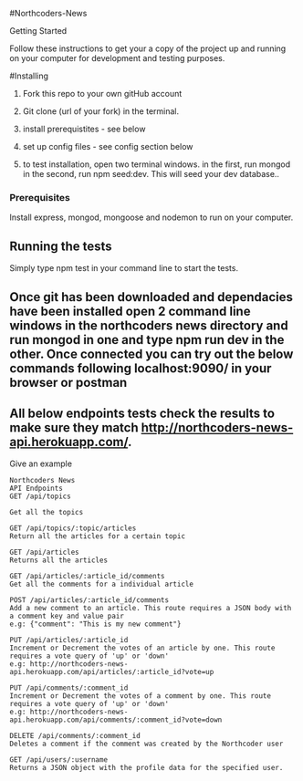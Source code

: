 #Northcoders-News

Getting Started

Follow these instructions to get your a copy of the project up and running on your computer for development and testing purposes.

#Installing

1.  Fork this repo to your own gitHub account

2.  Git clone (url of your fork) in the terminal.

3.  install prerequistites - see below

4.  set up config files - see config section below

5.  to test installation, open two terminal windows. in the first, run mongod in the second, run npm seed:dev. This will seed your dev database..

### Prerequisites

Install express, mongod, mongoose and nodemon to run on your computer.

## Running the tests

Simply type npm test in your command line to start the tests.

## Once git has been downloaded and dependacies have been installed open 2 command line windows in the northcoders news directory and run mongod in one and type npm run dev in the other. Once connected you can try out the below commands following localhost:9090/ in your browser or postman

## All below endpoints tests check the results to make sure they match http://northcoders-news-api.herokuapp.com/.

Give an example

```
Northcoders News
API Endpoints
GET /api/topics

Get all the topics

GET /api/topics/:topic/articles
Return all the articles for a certain topic

GET /api/articles
Returns all the articles

GET /api/articles/:article_id/comments
Get all the comments for a individual article

POST /api/articles/:article_id/comments
Add a new comment to an article. This route requires a JSON body with a comment key and value pair
e.g: {"comment": "This is my new comment"}

PUT /api/articles/:article_id
Increment or Decrement the votes of an article by one. This route requires a vote query of 'up' or 'down'
e.g: http://northcoders-news-api.herokuapp.com/api/articles/:article_id?vote=up

PUT /api/comments/:comment_id
Increment or Decrement the votes of a comment by one. This route requires a vote query of 'up' or 'down'
e.g: http://northcoders-news-api.herokuapp.com/api/comments/:comment_id?vote=down

DELETE /api/comments/:comment_id
Deletes a comment if the comment was created by the Northcoder user

GET /api/users/:username
Returns a JSON object with the profile data for the specified user.
```
